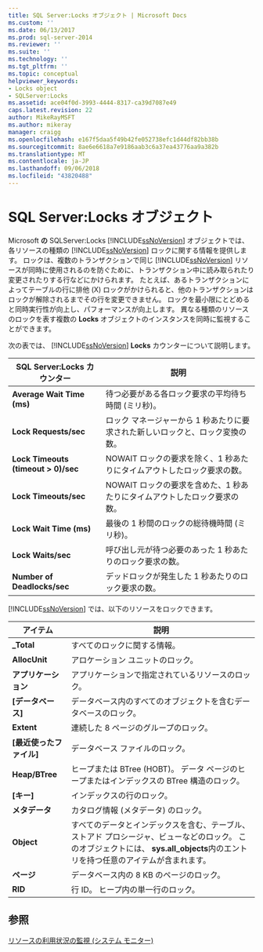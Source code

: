```yaml
---
title: SQL Server:Locks オブジェクト | Microsoft Docs
ms.custom: ''
ms.date: 06/13/2017
ms.prod: sql-server-2014
ms.reviewer: ''
ms.suite: ''
ms.technology: ''
ms.tgt_pltfrm: ''
ms.topic: conceptual
helpviewer_keywords:
- Locks object
- SQLServer:Locks
ms.assetid: ace04f0d-3993-4444-8317-ca39d7087e49
caps.latest.revision: 22
author: MikeRayMSFT
ms.author: mikeray
manager: craigg
ms.openlocfilehash: e167f5daa5f49b42fe052738efc1d44df82bb38b
ms.sourcegitcommit: 8ae6e6618a7e9186aab3c6a37ea43776aa9a382b
ms.translationtype: MT
ms.contentlocale: ja-JP
ms.lasthandoff: 09/06/2018
ms.locfileid: "43820488"
---
```

# <a name="sql-server-locks-object"></a>SQL Server:Locks オブジェクト
  Microsoft **の** SQLServer:Locks [!INCLUDE[ssNoVersion](../../includes/ssnoversion-md.md)] オブジェクトでは、各リソースの種類の [!INCLUDE[ssNoVersion](../../includes/ssnoversion-md.md)] ロックに関する情報を提供します。 ロックは、複数のトランザクションで同じ [!INCLUDE[ssNoVersion](../../includes/ssnoversion-md.md)] リソースが同時に使用されるのを防ぐために、トランザクション中に読み取られたり変更されたりする行などにかけられます。 たとえば、あるトランザクションによってテーブルの行に排他 (X) ロックがかけられると、他のトランザクションはロックが解除されるまでその行を変更できません。 ロックを最小限にとどめると同時実行性が向上し、パフォーマンスが向上します。 異なる種類のリソースのロックを表す複数の **Locks** オブジェクトのインスタンスを同時に監視することができます。  
  
 次の表では、 [!INCLUDE[ssNoVersion](../../includes/ssnoversion-md.md)] **Locks** カウンターについて説明します。  
  
|SQL Server:Locks カウンター|説明|  
|-------------------------------|-----------------|  
|**Average Wait Time (ms)**|待つ必要がある各ロック要求の平均待ち時間 (ミリ秒)。|  
|**Lock Requests/sec**|ロック マネージャーから 1 秒あたりに要求された新しいロックと、ロック変換の数。|  
|**Lock Timeouts (timeout > 0)/sec**|NOWAIT ロックの要求を除く、1 秒あたりにタイムアウトしたロック要求の数。|  
|**Lock Timeouts/sec**|NOWAIT ロックの要求を含めた、1 秒あたりにタイムアウトしたロック要求の数。|  
|**Lock Wait Time (ms)**|最後の 1 秒間のロックの総待機時間 (ミリ秒)。|  
|**Lock Waits/sec**|呼び出し元が待つ必要のあった 1 秒あたりのロック要求の数。|  
|**Number of Deadlocks/sec**|デッドロックが発生した 1 秒あたりのロック要求の数。|  
  
 [!INCLUDE[ssNoVersion](../../includes/ssnoversion-md.md)] では、以下のリソースをロックできます。  
  
|アイテム|説明|  
|----------|-----------------|  
|**_Total**|すべてのロックに関する情報。|  
|**AllocUnit**|アロケーション ユニットのロック。|  
|**アプリケーション**|アプリケーションで指定されているリソースのロック。|  
|**[データベース]**|データベース内のすべてのオブジェクトを含むデータベースのロック。|  
|**Extent**|連続した 8 ページのグループのロック。|  
|**[最近使ったファイル]**|データベース ファイルのロック。|  
|**Heap/BTree**|ヒープまたは BTree (HOBT)。 データ ページのヒープまたはインデックスの BTree 構造のロック。|  
|**[キー]**|インデックスの行のロック。|  
|**メタデータ**|カタログ情報 (メタデータ) のロック。|  
|**Object**|すべてのデータとインデックスを含む、テーブル、ストアド プロシージャ、ビューなどのロック。 このオブジェクトには、 **sys.all_objects**内のエントリを持つ任意のアイテムが含まれます。|  
|**ページ**|データベース内の 8 KB のページのロック。|  
|**RID**|行 ID。 ヒープ内の単一行のロック。|  
  
## <a name="see-also"></a>参照  
 [リソースの利用状況の監視 &#40;システム モニター&#41;](monitor-resource-usage-system-monitor.md)  
  
  
